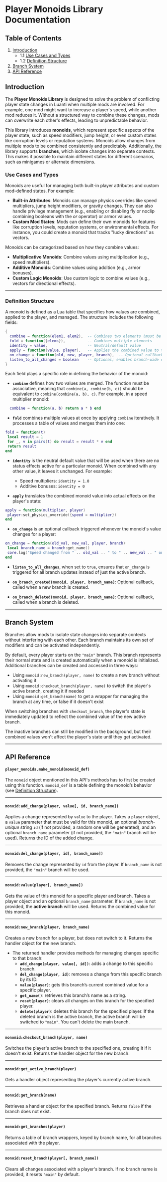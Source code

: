 # Player Monoids Library Documentation



## Table of Contents
1. [Introduction](#introduction)
   - 1.1 [Use Cases and Types](#use-cases-and-types)
   - 1.2 [Definition Structure](#definition-structure)
2. [Branch System](#branch-system)
3. [API Reference](#api-reference)



## Introduction

The **Player Monoids Library** is designed to solve the problem of conflicting player state changes in Luanti when multiple mods are involved. For example, one mod might want to increase a player's speed, while another mod reduces it. Without a structured way to combine these changes, mods can overwrite each other's effects, leading to unpredictable behavior.

This library introduces **monoids**, which represent specific aspects of the player state, such as speed modifiers, jump height, or even custom states like corruption levels or reputation systems. Monoids allow changes from multiple mods to be combined consistently and predictably. Additionally, the library supports **branches**, which isolate changes into separate contexts. This makes it possible to maintain different states for different scenarios, such as minigames or alternate dimensions.

### Use Cases and Types

Monoids are useful for managing both built-in player attributes and custom mod-defined states. For example:

- **Built-in Attributes**: Monoids can manage physics overrides like speed multipliers, jump height modifiers, or gravity changes. They can also handle privilege management (e.g., enabling or disabling fly or noclip combining booleans with the *or* operator) or armor values.
- **Custom Mod States**: Mods can define their own monoids for features like corruption levels, reputation systems, or environmental effects. For instance, you could create a monoid that tracks "lucky directions" as vectors.

Monoids can be categorized based on how they combine values:
- **Multiplicative Monoids**: Combine values using multiplication (e.g., speed multipliers).
- **Additive Monoids**: Combine values using addition (e.g., armor bonuses).
- **Custom Logic Monoids**: Use custom logic to combine values (e.g., vectors for directional effects).

---

### Definition Structure

A monoid is defined as a Lua table that specifies how values are combined, applied to the player, and managed. The structure includes the following fields:

```lua
{
  combine = function(elem1, elem2),  -- Combines two elements (must be associative)
  fold = function({elems}),          -- Combines multiple elements
  identity = value,                  -- Neutral/default value
  apply = function(value, player),   -- Applies the combined value to the player
  on_change = function(old, new, player, branch),  -- Optional callback for value changes
  listen_to_all_changes = boolean    -- Optional; enables branch-wide callbacks
}
```

Each field plays a specific role in defining the behavior of the monoid:

- **`combine`** defines how two values are merged. The function must be associative, meaning that `combine(a, combine(b, c))` should be equivalent to `combine(combine(a, b), c)`. For example, in a speed multiplier monoid:

```lua
  combine = function(a, b) return a * b end
```

- **`fold`** combines multiple values at once by applying `combine` iteratively. It processes a table of values and merges them into one:
  
```lua
fold = function(t)
 local result = 1
 for _, v in pairs(t) do result = result * v end
 return result
end
```

- **`identity`** is the neutral default value that will be used when there are no status effects active for a particular monoid. When combined with any other value, it leaves it unchanged. For example:
   - Speed multipliers: `identity = 1.0`
   - Additive bonuses: `identity = 0`

- **`apply`** translates the combined monoid value into actual effects on the player's state:
  
```lua
apply = function(multiplier, player)
 player:set_physics_override({speed = multiplier})
end
```

- **`on_change`** is an optional callback triggered whenever the monoid's value changes for a player:
  
```lua
on_change = function(old_val, new_val, player, branch)
 local branch_name = branch:get_name()
 core.log("Speed changed from " .. old_val .. " to " .. new_val .. " on branch " .. branch_name)
end
```

- **`listen_to_all_changes`**, when set to `true`, ensures that `on_change` is triggered for all branch updates instead of just the active branch.

- **`on_branch_created(monoid, player, branch_name)`**: Optional callback, called when a new branch is created.

- **`on_branch_deleted(monoid, player, branch_name)`**: Optional callback, called when a branch is deleted.

---



## Branch System

Branches allow mods to isolate state changes into separate contexts without interfering with each other. Each branch maintains its own set of modifiers and can be activated independently.

By default, every player starts on the `"main"` branch. This branch represents their normal state and is created automatically when a monoid is initialized. Additional branches can be created and accessed in three ways:
- Using `monoid:new_branch(player, name)` to create a new branch without activating it
- Using `monoid:checkout_branch(player, name)` to switch the player's active branch, creating it if needed
- Using `monoid:get_branch(name)` to get a wrapper for managing the branch at any time, or false if it doesn't exist

When switching branches with `checkout_branch`, the player's state is immediately updated to reflect the combined value of the new active branch.

The inactive branches can still be modified in the background, but their combined values won't affect the player's state until they get activated.

---



## API Reference
#### `player_monoids.make_monoid(monoid_def)`
The `monoid` object mentioned in this API's methods has to first be created using this function. `monoid_def` is a table defining the monoid’s behavior (see [Definition Structure](#definition-structure)).

---

#### `monoid:add_change(player, value[, id, branch_name])`
Applies a change represented by `value` to the player. Takes a `player` object, a `value` parameter that must be valid for this monoid, an optional *branch-unique* string `id` (if not provided, a random one will be generated), and an optional `branch_name` parameter (if not provided, the `"main"` branch will be used). Returns the ID of the added change.

---

#### `monoid:del_change(player, id[, branch_name])`
Removes the change represented by `id` from the player. If `branch_name` is not provided, the `"main"` branch will be used.

---

#### `monoid:value(player[, branch_name])`
Gets the value of this monoid for a specific player and branch. Takes a player object and an optional `branch_name` parameter. If `branch_name` is not provided, the **active branch** will be used. Returns the combined value for this monoid.

---

#### `monoid:new_branch(player, branch_name)`
Creates a new branch for a player, but does not switch to it. Returns the handler object for the new branch.
- The returned handler provides methods for managing changes specific to that branch:
   - **`add_change(player, value[, id])`**: adds a change to this specific branch.
   - **`del_change(player, id)`**: removes a change from this specific branch by its ID.
   - **`value(player)`**: gets this branch’s current combined value for a specific player.
   - **`get_name()`**: retrieves this branch’s name as a string.
   - **`reset(player)`**: clears all changes on this branch for the specified player.
   - **`delete(player)`**: deletes this branch for the specified player. If the deleted branch is the active branch, the active branch will be switched to `"main"`. You can't delete the main branch.

---

#### `mononid:checkout_branch(player, name)`
Switches the player's active branch to the specified one, creating it if it doesn't exist. Returns the handler object for the new branch.

---

#### `monoid:get_active_branch(player)`
Gets a handler object representing the player's currently active branch.

---

#### `monoid:get_branch(name)`
Retrieves a handler object for the specified branch. Returns `false` if the branch does not exist.

---

#### `monoid:get_branches(player)`
Returns a table of branch wrappers, keyed by branch name, for all branches associated with the player.

---

#### `monoid:reset_branch(player[, branch_name])`
Clears all changes associated with a player's branch. If no branch name is provided, it resets `"main"` by default.
